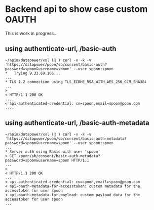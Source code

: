 # Backend api to show case custom OAUTH 

This is work in progress..

## using authenticate-url, /basic-auth   
```
~/apim/datapower/xsl (💃 ) curl -v -k -v 'https://datapower/poon/sb/consent/basic-auth?password=spoon&username=spoon' --user spoon:spoon
*   Trying 9.33.69.166...
...
* TLS 1.2 connection using TLS_ECDHE_RSA_WITH_AES_256_GCM_SHA384
...
> 
< HTTP/1.1 200 OK
....
< api-authenticated-credential: cn=spoon,email=spoon@poon.com
....

```
## using authenticate-url, /basic-auth-metadata
```
~/apim/datapower/xsl (💃 ) curl -v -k -v 'https://datapower/poon/sb/consent/basic-auth-metadata?password=spoon&username=spoon' --user spoon:spoon
...
* Server auth using Basic with user 'spoon'
> GET /poon/sb/consent/basic-auth-metadata?password=spoon&username=spoon HTTP/1.1
...
> 
< HTTP/1.1 200 OK
...
< api-authenticated-credential: cn=spoon,email=spoon@poon.com
< api-oauth-metadata-for-accesstoken: custom metadata for the accesstoken for user spoon
< api-oauth-metadata-for-payload: custom payload data for the accesstoken for user spoon
...
